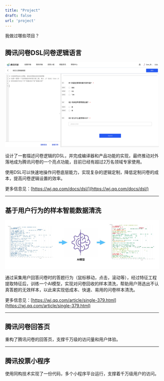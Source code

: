 ```yaml
---
title: "Project"
draft: false
url: 'project'
---
```


我做过哪些项目？

## 腾讯问卷DSL问卷逻辑语言
![](./dsl.gif)

设计了一套描述问卷逻辑的DSL，并完成编译器和产品功能的实现，最终推动对外落地成为腾讯问卷的一个亮点功能，目前已经有超过2万名领域专家使用。

使用DSL可以快速地操作问卷底层能力，实现复杂的逻辑定制，降低定制问卷的成本，提高问卷逻辑设置的效率。

更多信息见：[https://wj.qq.com/docs/dsl/](https://wj.qq.com/docs/dsl/)

--------

## 基于用户行为的样本智能数据清洗
![](./wj_ai.jpg)

通过采集用户回答问卷时的答题行为（鼠标移动，点击，滚动等），经过特征工程提取特征后，训练一个AI模型，实现对问卷回收的样本清洗，帮助用户筛选出不认真答题的无效样本，以此来实现低成本、快速、易用的问卷样本清洗。

更多信息见：[https://wj.qq.com/article/single-379.html](https://wj.qq.com/article/single-379.html)

--------

## 腾讯问卷回答页
重构了腾讯问卷的回答页，支撑千万级的访问量和用户体验。

--------

## 腾讯投票小程序
使用同构技术实现了一份代码，多个小程序平台运行，支撑着千万级用户的访问。 
